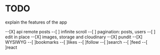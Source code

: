 # TODO
explain the features of the app

--[X] api remote posts
--[ ] infinite scroll
--[ ] pagination: posts, users
--[ ] edit in place
--[X] images, storage and cloudinary
--[X] pundit
--[X] WYSIWYG
--[ ]bookmarks
--[ ]likes
--[ ]follow
--[ ]search
--[ ]feed
--[ ]react 
